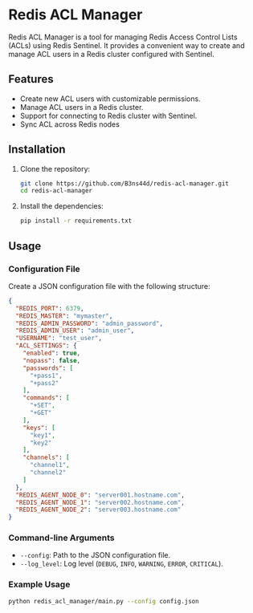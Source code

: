 # Redis ACL Manager

Redis ACL Manager is a tool for managing Redis Access Control Lists (ACLs) using Redis Sentinel. It provides a
convenient way to create and manage ACL users in a Redis cluster configured with Sentinel.

## Features

- Create new ACL users with customizable permissions.
- Manage ACL users in a Redis cluster.
- Support for connecting to Redis cluster with Sentinel.
- Sync ACL across Redis nodes

## Installation

1. Clone the repository:

   ```bash
   git clone https://github.com/B3ns44d/redis-acl-manager.git
   cd redis-acl-manager
   ```

2. Install the dependencies:

   ```bash
   pip install -r requirements.txt
   ```

## Usage

### Configuration File

Create a JSON configuration file with the following structure:

```json
{
  "REDIS_PORT": 6379,
  "REDIS_MASTER": "mymaster",
  "REDIS_ADMIN_PASSWORD": "admin_password",
  "REDIS_ADMIN_USER": "admin_user",
  "USERNAME": "test_user",
  "ACL_SETTINGS": {
    "enabled": true,
    "nopass": false,
    "passwords": [
      "+pass1",
      "+pass2"
    ],
    "commands": [
      "+SET",
      "+GET"
    ],
    "keys": [
      "key1",
      "key2"
    ],
    "channels": [
      "channel1",
      "channel2"
    ]
  },
  "REDIS_AGENT_NODE_0": "server001.hostname.com",
  "REDIS_AGENT_NODE_1": "server002.hostname.com",
  "REDIS_AGENT_NODE_2": "server003.hostname.com"
}
```

### Command-line Arguments

- `--config`: Path to the JSON configuration file.
- `--log_level`: Log level (`DEBUG`, `INFO`, `WARNING`, `ERROR`, `CRITICAL`).

### Example Usage

```bash
python redis_acl_manager/main.py --config config.json
```

